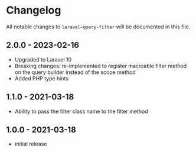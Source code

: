 # Changelog

All notable changes to `laravel-query-filter` will be documented in this file.

## 2.0.0 - 2023-02-16
- Upgraded to Laravel 10
- Breaking changes: re-implemented to register macroable filter method on the query builder instead of the scope method
- Added PHP type hints

## 1.1.0 - 2021-03-18
- Ability to pass the filter class name to the filter method

## 1.0.0 - 2021-03-18
- initial release
